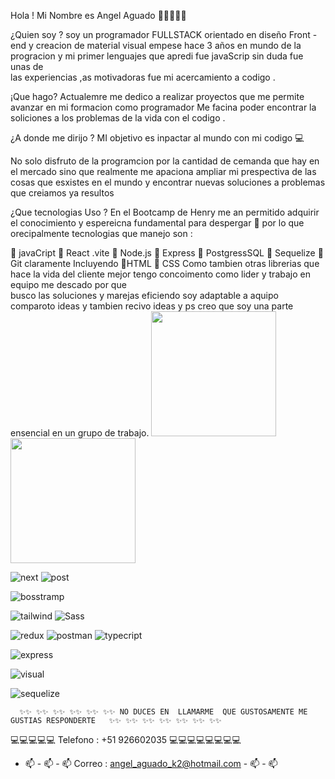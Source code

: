 Hola ! Mi Nombre es  Angel Aguado 👋👋👋👋👋

¿Quien  soy  ?
soy  un  programador  FULLSTACK orientado en diseño  Front -end y creacion  de material visual empese hace
3 años en mundo de  la  progracion y  mi primer  lenguajes que apredi fue  javaScrip  sin duda fue  unas de  
las experiencias  ,as  motivadoras  fue mi  acercamiento  a  codigo .

 ¡Que hago?
  Actualemre  me dedico a   realizar  proyectos  que  me permite  avanzar en    mi formacion  como  programador
  Me facina poder encontrar la soliciones a los problemas de  la  vida  con el  codigo .


  ¿A donde  me dirijo ?
  MI objetivo es  inpactar  al  mundo con  mi  codigo 💻

  No solo  disfruto  de la programcion   por  la   cantidad de  cemanda  que hay  en el mercado  sino  que realmente 
  me apaciona  ampliar  mi  prespectiva  de las cosas  que esxistes  en el mundo  y encontrar nuevas  soluciones  a  problemas
  que  creiamos  ya resultos

  ¿Que tecnologias Uso ?
   En  el  Bootcamp de  Henry me  an  permitido  adquirir  el conocimiento  y espereicna  fundamental  para  despergar 🚀 por lo que  
   orecipalmente  tecnologias  que  manejo son  :

   🚀 javaCript
    🚀 React .vite 
    🚀 Node.js
    🚀 Express 
    🚀 PostgressSQL
    🚀 Sequelize 
    🚀 Git 
    claramente  Incluyendo
    🚀HTML 
    🚀 CSS 
    Como tambien  otras librerias que  hace  la vida del  cliente  mejor  tengo concoimento  como  lider y trabajo en equipo  me descado por que  
    busco  las  soluciones  y marejas eficiendo  soy adaptable  a  aquipo comparoto  ideas  y tambien recivo  ideas  y  ps  creo que soy  una 
    parte ensencial en  un  grupo de  trabajo.
    <img src="![node](https://github.com/Angelaguado96/Angelaguado96/assets/133174571/a8ecf277-2ee7-4587-89b2-1ecfe9c55c1c)" width="200" height="200">
    <img src="![vite](https://github.com/Angelaguado96/Angelaguado96/assets/133174571/ed5b86a8-bc65-4212-a4a2-f23de25f3366)" width="200" height="200">



![next](https://github.com/Angelaguado96/Angelaguado96/assets/133174571/18381ff9-1e14-41e9-8d8e-e0dcf621a8aa)
![post](https://github.com/Angelaguado96/Angelaguado96/assets/133174571/78835ab9-984a-4f9f-ac58-e4fa3ff9498a)

![bosstramp](https://github.com/Angelaguado96/Angelaguado96/assets/133174571/414ebd64-fcec-4351-858b-050973950151)

![tailwind](https://github.com/Angelaguado96/Angelaguado96/assets/133174571/23b9b88a-0898-41e0-943d-ac58385c0c6d)
![Sass](https://github.com/Angelaguado96/Angelaguado96/assets/133174571/7f3d4a61-5fed-4dea-b25b-005f93f2221e)


![redux](https://github.com/Angelaguado96/Angelaguado96/assets/133174571/cbfb0d5c-21c8-4887-97fd-6ab50dd9ae30)
![postman](https://github.com/Angelaguado96/Angelaguado96/assets/133174571/77687e47-677f-4f01-b0b1-16c94468b329)
![typecript](https://github.com/Angelaguado96/Angelaguado96/assets/133174571/31226039-cf20-45c9-9d95-6332f291fbf0)

![express](https://github.com/Angelaguado96/Angelaguado96/assets/133174571/ea16364c-4111-4513-b5f4-25c5a9529e8d)

![visual](https://github.com/Angelaguado96/Angelaguado96/assets/133174571/727c2516-0b2c-4a48-8e06-dbcc3b3d9679)



![sequelize](https://github.com/Angelaguado96/Angelaguado96/assets/133174571/a840231e-0a5d-406f-ba75-c304081933e2)

      ✨✨ ✨✨ ✨✨ ✨✨ ✨✨ ✨✨ NO DUCES EN  LLAMARME  QUE GUSTOSAMENTE ME  GUSTIAS RESPONDERTE   ✨✨ ✨✨ ✨✨ ✨✨ ✨✨ ✨✨ ✨✨ 
  💻💻💻💻💻 Telefono : +51 926602035 💻💻💻💻💻💻💻💻
 - 📫 - 📫 - 📫 Correo : angel_aguado_k2@hotmail.com   - 📫 - 📫
